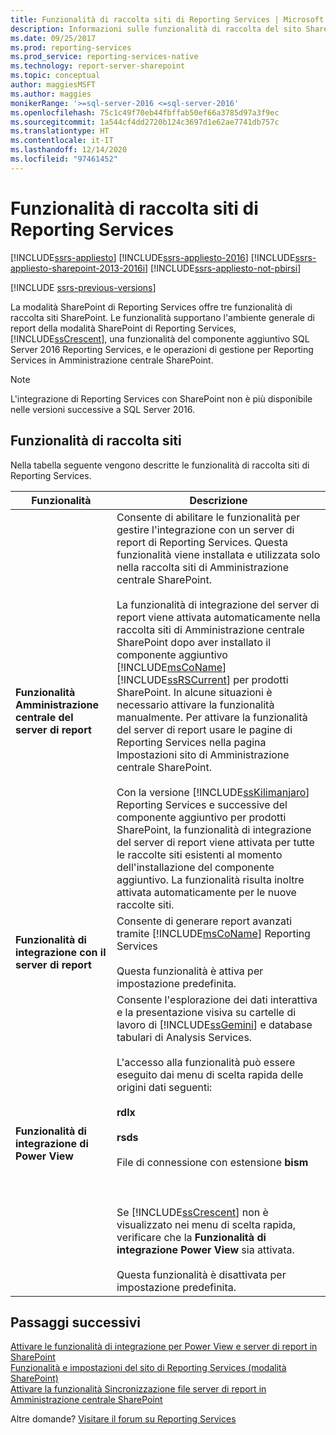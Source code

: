 ```yaml
---
title: Funzionalità di raccolta siti di Reporting Services | Microsoft Docs
description: Informazioni sulle funzionalità di raccolta del sito SharePoint che offre la modalità SharePoint di SQL Server Reporting Services.
ms.date: 09/25/2017
ms.prod: reporting-services
ms.prod_service: reporting-services-native
ms.technology: report-server-sharepoint
ms.topic: conceptual
author: maggiesMSFT
ms.author: maggies
monikerRange: '>=sql-server-2016 <=sql-server-2016'
ms.openlocfilehash: 75c1c49f70eb44fbffab50ef66a3785d97a3f9ec
ms.sourcegitcommit: 1a544cf4dd2720b124c3697d1e62ae7741db757c
ms.translationtype: HT
ms.contentlocale: it-IT
ms.lasthandoff: 12/14/2020
ms.locfileid: "97461452"
---
```

# <a name="reporting-services-site-collection-features"></a>Funzionalità di raccolta siti di Reporting Services

[!INCLUDE[ssrs-appliesto](../../includes/ssrs-appliesto.md)] [!INCLUDE[ssrs-appliesto-2016](../../includes/ssrs-appliesto-2016.md)] [!INCLUDE[ssrs-appliesto-sharepoint-2013-2016i](../../includes/ssrs-appliesto-sharepoint-2013-2016.md)] [!INCLUDE[ssrs-appliesto-not-pbirsi](../../includes/ssrs-appliesto-not-pbirs.md)]

[!INCLUDE [ssrs-previous-versions](../../includes/ssrs-previous-versions.md)]

La modalità SharePoint di Reporting Services offre tre funzionalità di raccolta siti SharePoint. Le funzionalità supportano l'ambiente generale di report della modalità SharePoint di Reporting Services, [!INCLUDE[ssCrescent](../../includes/sscrescent-md.md)], una funzionalità del componente aggiuntivo SQL Server 2016 Reporting Services, e le operazioni di gestione per Reporting Services in Amministrazione centrale SharePoint.

> [!NOTE]
> L'integrazione di Reporting Services con SharePoint non è più disponibile nelle versioni successive a SQL Server 2016.
  
## <a name="site-collection-features"></a>Funzionalità di raccolta siti

 Nella tabella seguente vengono descritte le funzionalità di raccolta siti di Reporting Services.  
  
|Funzionalità|Descrizione|  
|-------------|-----------------|  
|**Funzionalità Amministrazione centrale del server di report**|Consente di abilitare le funzionalità per gestire l'integrazione con un server di report di Reporting Services. Questa funzionalità viene installata e utilizzata solo nella raccolta siti di Amministrazione centrale SharePoint.<br /><br /> La funzionalità di integrazione del server di report viene attivata automaticamente nella raccolta siti di Amministrazione centrale SharePoint dopo aver installato il componente aggiuntivo [!INCLUDE[msCoName](../../includes/msconame-md.md)] [!INCLUDE[ssRSCurrent](../../includes/ssrscurrent-md.md)] per prodotti SharePoint. In alcune situazioni è necessario attivare la funzionalità manualmente. Per attivare la funzionalità del server di report usare le pagine di Reporting Services nella pagina Impostazioni sito di Amministrazione centrale SharePoint.<br /><br /> Con la versione [!INCLUDE[ssKilimanjaro](../../includes/sskilimanjaro-md.md)] Reporting Services e successive del componente aggiuntivo per prodotti SharePoint, la funzionalità di integrazione del server di report viene attivata per tutte le raccolte siti esistenti al momento dell'installazione del componente aggiuntivo. La funzionalità risulta inoltre attivata automaticamente per le nuove raccolte siti.|  
|**Funzionalità di integrazione con il server di report**|Consente di generare report avanzati tramite [!INCLUDE[msCoName](../../includes/msconame-md.md)] Reporting Services<br /><br /> Questa funzionalità è attiva per impostazione predefinita.|  
|**Funzionalità di integrazione di Power View**|Consente l'esplorazione dei dati interattiva e la presentazione visiva su cartelle di lavoro di [!INCLUDE[ssGemini](../../includes/ssgemini-md.md)] e database tabulari di Analysis Services.<br /><br /> L'accesso alla funzionalità può essere eseguito dai menu di scelta rapida delle origini dati seguenti:<br /><br /> **rdlx**<br /><br /> **rsds**<br /><br /> File di connessione con estensione **bism**<br /><br /> <br /><br /> Se [!INCLUDE[ssCrescent](../../includes/sscrescent-md.md)] non è visualizzato nei menu di scelta rapida, verificare che la **Funzionalità di integrazione Power View** sia attivata.<br /><br /> Questa funzionalità è disattivata per impostazione predefinita.|  

## <a name="next-steps"></a>Passaggi successivi

[Attivare le funzionalità di integrazione per Power View e server di report in SharePoint](../../reporting-services/report-server-sharepoint/site-collection-features-report-server-and-power-view.md)   
[Funzionalità e impostazioni del sito di Reporting Services &#40;modalità SharePoint&#41;](../../reporting-services/report-server-sharepoint/site-settings-and-features-reporting-services.md)   
[Attivare la funzionalità Sincronizzazione file server di report in Amministrazione centrale SharePoint](../../reporting-services/report-server-sharepoint/activate-the-report-server-file-sync-feature-in-sharepoint-ca.md)  

Altre domande? [Visitare il forum su Reporting Services](https://go.microsoft.com/fwlink/?LinkId=620231)

